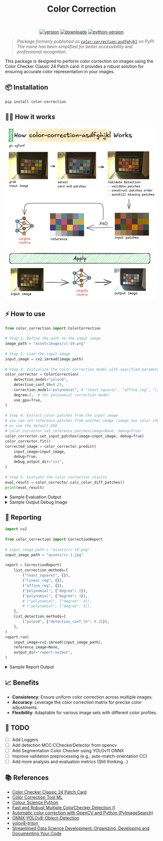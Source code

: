 
<div align="center">

# Color Correction

<br>

[![version](https://badge.fury.io/py/color-correction.svg)](https://badge.fury.io/py/color-correction)
[![downloads](https://img.shields.io/pypi/dm/color-correction-asdfghjkl)](https://pypistats.org/packages/color-correction-asdfghjkl)
[![python-version](https://img.shields.io/pypi/pyversions/color-correction)](https://badge.fury.io/py/color-correction)


</div>

> _Package formerly published as [`color-correction-asdfghjkl`](https://pypi.org/project/color-correction-asdfghjkl/) on PyPI. The name has been simplified for better accessibility and professional recognition._

This package is designed to perform color correction on images using the Color Checker Classic 24 Patch card. It provides a robust solution for ensuring accurate color representation in your images.

## 📦 Installation

```bash
pip install color-correction
```

## 🏋️‍♀️ How it works
![How it works](assets/color-correction-how-it-works.png)


## ⚡ How to use

```python
from color_correction import ColorCorrection

# Step 1: Define the path to the input image
image_path = "asset/images/cc-19.png"

# Step 2: Load the input image
input_image = cv2.imread(image_path)

# Step 3: Initialize the color correction model with specified parameters
color_corrector = ColorCorrection(
    detection_model="yolov8",
    detection_conf_th=0.25,
    correction_model="polynomial", # "least_squares", "affine_reg", "linear_reg"
    degree=3,  # for polynomial correction model
    use_gpu=True,
)

# Step 4: Extract color patches from the input image
# you can set reference patches from another image (image has color checker card)
# or use the default D50
# color_corrector.set_reference_patches(image=None, debug=True)
color_corrector.set_input_patches(image=input_image, debug=True)
color_corrector.fit()
corrected_image = color_corrector.predict(
    input_image=input_image,
    debug=True,
    debug_output_dir="zzz",
)

# Step 5: Evaluate the color correction results
eval_result = color_corrector.calc_color_diff_patches()
print(eval_result)
```

<details>
<summary>Sample Evaluation Output</summary>

```json
{
    "initial": {
        "min": 2.254003059526461,
        "max": 13.461066402633447,
        "mean": 8.3072755187654,
        "std": 3.123962754767539,
    },
    "corrected": {
        "min": 0.30910031798755183,
        "max": 5.422311999126372,
        "mean": 1.4965478752947827,
        "std": 1.2915738724958112,
    },
    "delta": {
        "min": 1.9449027415389093,
        "max": 8.038754403507074,
        "mean": 6.810727643470616,
        "std": 1.8323888822717276,
    },
}
```
</details>

<details>
<summary>Sample Output Debug Image</summary>

![Sample Output](assets/sample-output-debug.jpg)

</details>

## 🔎 Reporting
```python
import cv2

from color_correction import CorrectionReport

# input_image_path = "assets/cc-19.png"
input_image_path = "assets/cc-1.jpg"

report = CorrectionReport(
    list_correction_methods=[
        ("least_squares", {}),
        ("linear_reg", {}),
        ("affine_reg", {}),
        ("polynomial", {"degree": 2}),
        ("polynomial", {"degree": 3}),
        # ("polynomial", {"degree": 4}),
        # ("polynomial", {"degree": 5}),
    ],
    list_detection_methods=[
        ("yolov8", {"detection_conf_th": 0.25}),
    ],
)
report.run(
    input_image=cv2.imread(input_image_path),
    reference_image=None,
    output_dir="report-output",
)
```
<details>
<summary>Sample Report Output</summary>

![Sample Benchmark Output](assets/sample-benchmark.png)
</details>

## 📈 Benefits
- **Consistency**: Ensure uniform color correction across multiple images.
- **Accuracy**: Leverage the color correction matrix for precise color adjustments.
- **Flexibility**: Adaptable for various image sets with different color profiles.


## 🤸 TODO
- [ ] Add Loggers
- [ ] Add detection MCC:CCheckerDetector from opencv
- [ ] Add Segmentation Color Checker using YOLOv11 ONNX
- [ ] Improve validation preprocessing (e.g., auto-match-orientation CC)
- [ ] Add more analysis and evaluation metrics (Still thinking...)

<!-- write reference -->

## 📚 References
- [Color Checker Classic 24 Patch Card](https://www.xrite.com/categories/calibration-profiling/colorchecker-classic)
- [Color Correction Tool ML](https://github.com/collinswakholi/ML_ColorCorrection_tool/tree/Pip_package)
- [Colour Science Python](https://www.colour-science.org/colour-checker-detection/)
- [Fast and Robust Multiple ColorChecker Detection ()](https://github.com/pedrodiamel/colorchecker-detection)
- [Automatic color correction with OpenCV and Python (PyImageSearch)](https://pyimagesearch.com/2021/02/15/automatic-color-correction-with-opencv-and-python/)
- [ONNX-YOLOv8-Object-Detection](https://github.com/ibaiGorordo/ONNX-YOLOv8-Object-Detection)
- [yolov8-triton](https://github.com/omarabid59/yolov8-triton/tree/main)
- [Streamlined Data Science Development: Organizing, Developing and Documenting Your Code](https://medium.com/henkel-data-and-analytics/streamlined-data-science-development-organizing-developing-and-documenting-your-code-bfd69e3ef4fb)
